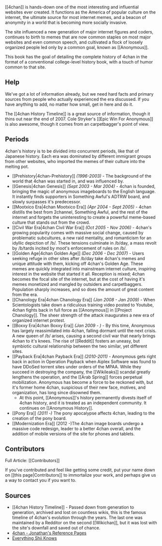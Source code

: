 [[4chan]] is hands-down one of the most interesting and influential websites ever created. It functions as the America of popular culture on the internet, the ultimate source for most internet memes, and a beacon of anonymity in a world that is becoming more socially invasive.

The site influenced a new generation of major internet figures and coders, continues to birth to memes that are now common staples on most major websites and even common speech, and cultivated a flock of loosely organized people led only by a common goal, known as [[Anonymous]].

This book has the goal of detailing the complete history of 4chan in the format of a conventional college-level history book, with a touch of humor common to that site.

## Help

We've got a lot of information already, but we need hard facts and primary sources from people who actually experienced the era discussed. If you have anything to add, no matter how small, get in here and do it.

The [[4chan History Timeline]] is a great source of information, though it thins out near the end of 2007. Cole Stryker's [[Epic Win For Anonymous]] is also awesome, though it comes from an carpetbagger's point of view.

## Periods

4chan's history is to be divided into concurrent periods, like that of Japanese history. Each era was dominated by different immigrant groups from other websites, who imported the memes of their culture into the melting pot.

* [[Prehistory|4chan-Prehistory]] _(1996-2003)_ - The background of the world that 4chan was started in, and was influenced by.
* [[Genesis|4chan Genesis]] _(Sept 2003 - Mar 2004)_ - 4chan is founded, bringing the magic of anonymous imageboards to the English language. It instantly finds supporters in Something Awful's ADTRW board, and slowly surpasses it's predecessor.
* [[Mootxico Era|4chan Mootxico Era]] _(Apr 2004 - Sept 2005)_ - 4chan distills the best from 2channel, Something Awful, and the rest of the internet and forgets the uninteresting to create a powerful meme-based culture that stands out from the crowd.
* [[Civil War Era|4chan Civil War Era]] _(Oct 2005 - Nov 2006)_ - 4chan's growing popularity comes with massive social change, caused by problematic subcultures, a new raid mentality, and romanticism for an idyllic depiction of /b/. These tensions culminate in /b/day, a mass revolt by /b/tards incited by moot's enforcement of rules on /b/.
* [[Golden Age|4chan Golden Age]] _(Dec 2006 - Dec 2007)_ - Users seeking refuge in other sites after /b/day take 4chan's memes and unique attitude with them, kicking off 4chan's Golden Age. These memes are quickly integrated into mainstream internet culture, inspiring interest in the website that started it all. Reception is mixed; 4chan becomes the focal site of the internet, but at the cost of having it's memes monetized and mangled by outsiders and carpetbaggers. Population sharply increases, and so does the amount of great content from the era.
* [[Chanology Era|4chan Chanology Era]] _(Jan 2008 - Jan 2009)_ - When Scientologists take down a ridiculous training video posted to Youtube, 4chan fights back in full force as [[Anonymous]] in [[Project Chanology]]. The sheer strength of the attack inaugurates a new era of organized internet protest. 
* [[Boxxy Era|4chan Boxxy Era]] _(Jan 2009 - )_ - By this time, Anonymous has largely reassimilated into 4chan, falling dormant until the next crisis. A new queen of /b/ arises, causing a second civil war that nearly brings 4chan to it's knees. The rise of [[Reddit]] fosters an uneasy, but symbiotic cultural relationship between the two similar, yet different sites. 
* [[Payback Era|4chan Payback Era]] _(2010-2011)_ - Anonymous gets right back in action in Operation Payback when Aiplex Software was found to have DDoSed torrent sites under orders of the MPAA. While they succeed in destroying the company, the [[Wikileaks]] scandal greatly lengthens the operation, and the [[Arab Spring]] forces perpetual mobilization. Anonymous has become a force to be reckoned with, but it's former home 4chan, suspicious of their new face, motives, and organization, has long since disowned them.
  * At this point, [[Anonymous]]'s history permanently divests itself of 4chan history, and it is treated as an independent community. It continues on [[Anonymous History]].
* [[Pony Era]] _(2011 -)_ The pony apocalypse affects 4chan, leading to the creation of the pony board.
* [[Modernization Era]] (2012 -)The 4chan image boards undergo a massive code redesign, leader to a better 4chan overall, and the addition of mobile versions of the site for phones and tablets.

## Contributors

Full Article: [[Contributors]]

If you've contributed and feel like getting some credit, put your name down on [[this page|Contributors]] to immortalize your work, and perhaps give us a way to contact you if you want to.

## Sources

* [[4chan History Timeline]] - Passed down from generation to generation, archived and lost on countless wikis, this is the famous timeline of 4chan's evolution through the years. The last one was maintained by a Redditor on the second [[Wikichan]], but it was lost with the site's downfall and saved out of chance.
* [4chan - Jonathan's Reference Pages](http://www.jonnydigital.com/)
* [Everything Shii Knows](http://shii.org/knows/)